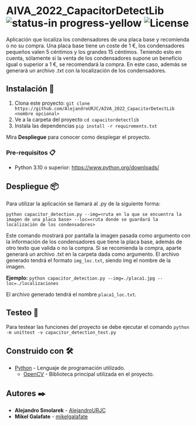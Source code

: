 # AIVA_2022_CapacitorDetectLib ![status-in progress-yellow](https://user-images.githubusercontent.com/61578803/224482948-0078baed-9ae3-474f-b31f-4ba6c4329909.svg) ![License](https://img.shields.io/badge/license-GPL%20v3-blue)
Aplicación que localiza los condensadores de una placa base y recomienda o no su compra. Una placa base tiene un coste de 1 €, los condensadores pequeños valen 5 céntimos y los grandes 15 céntimos. Teniendo esto en cuenta, sólamente si la venta de los condensadores supone un beneficio igual o superior a 1 €, se recomendará la compra. En este caso, además se generará un archivo .txt con la localización de los condensadores.
## Instalación 🔧

1. Clona este proyecto: `git clone https://github.com/AlejandroURJC/AIVA_2022_CapacitorDetectLib <nombre opcional>`
2. Ve a la carpeta del proyecto
`cd capacitordetectlib`
3. Instala las dependencias
`pip install -r requirements.txt`

Mira **Despliegue** para conocer como desplegar el proyecto.

### Pre-requisitos 📋

* Python 3.10 o superior: https://www.python.org/downloads/

## Despliegue 📦

Para utilizar la aplicación se llamará al .py de la siguiente forma:

`python capacitor_detection.py --img=<ruta en la que se encuentra la imagen de una placa base> --loc=<ruta donde se guardará la localización de los condensadores>`

Este comando mostrará por pantalla la imagen pasada como argumento con la información de los condensadores que tiene la placa base, además de otro texto que valida o no la compra. Si se recomienda la compra, aparte generará un archivo .txt en la carpeta dada como argumento. El archivo generado tendrá el formato `img_loc.txt`, siendo img el nombre de la imagen.

**Ejemplo:**
`python capacitor_detection.py --img=./placa1.jpg --loc=./localizaciones`

El archivo generado tendrá el nombre `placa1_loc.txt`.

## Testeo 🧪

Para testear las funciones del proyecto se debe ejecutar el comando `python -m unittest -v capacitor_detection_test.py`

## Construido con 🛠️
* [Python](https://www.python.org/) - Lenguaje de programación utilizado.
  * [OpenCV](https://opencv.org/) - Biblioteca principal utilizada en el proyecto.


## Autores ✒️

* **Alejandro Smolarek** - [AlejandroURJC](https://github.com/AlejandroURJC)
* **Mikel Galafate** - [mikelgalafate](https://github.com/mikelgalafate)
